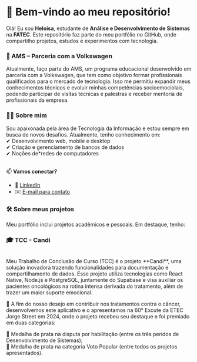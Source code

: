 # 🚀 Bem-vindo ao meu repositório!  

Olá! Eu sou **Heloísa**, estudante de **Análise e Desenvolvimento de Sistemas** na **FATEC**. Este repositório faz parte do meu portfólio no GitHub, onde compartilho projetos, estudos e experimentos com tecnologia.  <br>

<h3>📌 AMS – Parceria com a Volkswagen</h3>  
Atualmente, faço parte do AMS, um programa educacional desenvolvido em parceria com a Volkswagen, que tem como objetivo formar profissionais qualificados para o mercado de tecnologia. Isso me permitiu expandir meus conhecimentos técnicos e evoluir minhas competências socioemociolais, podendo participar de visitas técnicas e palestras e receber mentoria de profissionais da empresa.<br>

<h3>👩‍💻 Sobre mim </h3>  
Sou apaixonada pela área de Tecnologia da Informação e estou sempre em busca de novos desafios. Atualmente, tenho conhecimento em: <br>
✔ Desenvolvimento web, mobile e desktop <br>
✔ Criação e gerenciamento de bancos de dados <br>
✔ Noções de*redes de computadores <br> <br>

📫 **Vamos conectar?**  
- 🔗 [LinkedIn](www.linkedin.com/in/heloísa-pichelli-souza)  <br>
- ✉️ [E-mail para contato](heloisapichellisouza@gmail.com)  <br>

<h3>🛠️ Sobre meus projetos </h3>  
Meu portfólio inclui projetos acadêmicos e pessoais. Em destaque, tenho:<br>

<h3>🎓 TCC - Candi</h3> <br>  
Meu Trabalho de Conclusão de Curso (TCC) é o projeto **Candi**, uma solução inovadora  trazendo funcionalidades para documentação e compartilhamento de dados. Esse projeto utiliza tecnologias como React Native, Node.js e PostgreSQL, juntamente do Supabase e visa auxiliar os pacientes oncológicos na rotina intensa derivada do tratamento, além de trazer um maior suporte emocional.

🤝 A fim do nosso desejo em contribuir nos tratamentos contra o câncer, desenvolvemos este aplicativo e o apresentamos na 60° Excute da ETEC Jorge Street em 2024, onde o projeto recebeu seu destaque e foi premiado em duas categorias:<br>

🥈 Medalha de prata na disputa por habilitação (entre os três perídos de Desenvolvimento de Sistemas); <br>
🥈 Medalha de prata na categoria Voto Popular (entre todos os projetos apresentados). <br>









<!---
heloisapz/heloisapz is a ✨ special ✨ repository because its `README.md` (this file) appears on your GitHub profile.
You can click the Preview link to take a look at your changes.
--->
